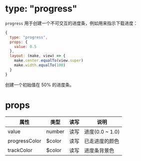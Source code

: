 # type: "progress"

`progress` 用于创建一个不可交互的进度条，例如用来指示下载进度：

```js
{
  type: "progress",
  props: {
    value: 0.5
  },
  layout: (make, view) => {
    make.center.equalTo(view.super)
    make.width.equalTo(100)
  }
}
```

创建一个初始值在 50% 的进度条。

# props

属性 | 类型 | 读写 | 说明
---|---|---|---
value | number | 读写 | 进度(0.0 ~ 1.0)
progressColor | $color | 读写 | 已走进度的颜色
trackColor | $color | 读写 | 进度条背景色